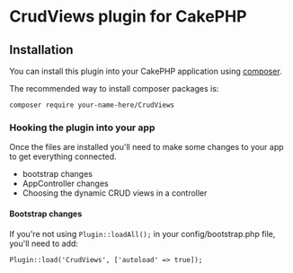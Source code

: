 # CrudViews plugin for CakePHP

## Installation

You can install this plugin into your CakePHP application using [composer](http://getcomposer.org).

The recommended way to install composer packages is:

```
composer require your-name-here/CrudViews
```

### Hooking the plugin into your app

Once the files are installed you'll need to make some changes to your app to get everything connected.

* bootstrap changes
* AppController changes
* Choosing the dynamic CRUD views in a controller

#### Bootstrap changes

If you're not using ```Plugin::loadAll();``` in your config/bootstrap.php file, you'll need to add:

```
Plugin::load('CrudViews', ['autoload' => true]);
```
